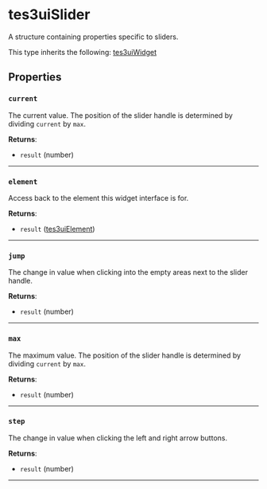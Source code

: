 # tes3uiSlider

A structure containing properties specific to sliders.

This type inherits the following: [tes3uiWidget](../../types/tes3uiWidget)
## Properties

### `current`

The current value. The position of the slider handle is determined by dividing `current` by `max`.

**Returns**:

* `result` (number)

***

### `element`

Access back to the element this widget interface is for.

**Returns**:

* `result` ([tes3uiElement](../../types/tes3uiElement))

***

### `jump`

The change in value when clicking into the empty areas next to the slider handle.

**Returns**:

* `result` (number)

***

### `max`

The maximum value. The position of the slider handle is determined by dividing `current` by `max`.

**Returns**:

* `result` (number)

***

### `step`

The change in value when clicking the left and right arrow buttons.

**Returns**:

* `result` (number)

***


